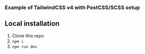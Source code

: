 ### Example of TailwindCSS v4 with PostCSS/SCSS setup

## Local installation
1. Clone this repo
2. `npm i`
3. `npm run dev`